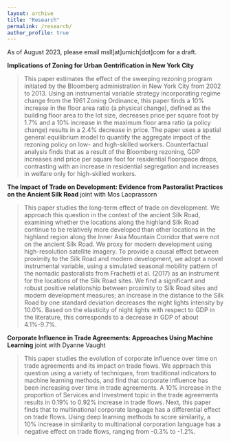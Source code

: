 ```yaml
---
layout: archive
title: "Research"
permalink: /research/
author_profile: true
---
```



As of August 2023, please email msll[at]umich[dot]com for a draft. 

**Implications of Zoning for Urban Gentrification in New York City**

> This paper estimates the effect of the sweeping rezoning program initiated by the Bloomberg administration in New York City from 2002 to 2013. Using an instrumental variable strategy incorporating regime change from the 1961 Zoning Ordinance, this paper finds a 10% increase in the floor area ratio (a physical change), defined as the building floor area to the lot size, decreases price per square foot by 1.7% and a 10% increase in the maximum floor area ratio (a policy change) results in a 2.4% decrease in price. The paper uses a spatial general equilibrium model to quantify the aggregate impact of the rezoning policy on low- and high-skilled workers. Counterfactual analysis finds that as a result of the Bloomberg rezoning, GDP increases and price per square foot for residential floorspace drops, contrasting with an increase in residential segregation and increases in welfare only for high-skilled workers.

**The Impact of Trade on Development: Evidence from Pastoralist Practices on the Ancient Silk Road** joint with Mos Laoprassorn 

> This paper studies the long-term effect of trade on development. We approach this question in the context of the ancient Silk Road, examining whether the locations along the highland Silk Road continue to be relatively more developed than other locations in the highland region along the Inner Asia Mountain Corridor that were not on the ancient Silk Road. We proxy for modern development using high-resolution satellite imagery. To provide a causal effect between proximity to the Silk Road and modern development, we adopt a novel instrumental variable, using a simulated seasonal mobility pattern of the nomadic pastoralists from Frachetti et al. (2017) as an instrument for the locations of the Silk Road sites. We find a significant and robust positive relationship between proximity to Silk Road sites and modern development measures; an increase in the distance to the Silk Road by one standard deviation decreases the night lights intensity by 10.0%. Based on the elasticity of night lights with respect to GDP in the literature, this corresponds to a decrease in GDP of about 4.1%-9.7%.

**Corporate Influence in Trade Agreements: Approaches Using Machine Learning** joint with Dyanne Vaught

> This paper studies the evolution of corporate influence over time on trade agreements and its impact on trade flows. We approach this question using a variety of techniques, from traditional indicators to machine learning methods, and find that corporate influence has been increasing over time in trade agreements. A 10% increase in the proportion of Services and Investment topic in the trade agreements results in 0.19% to 0.92% increase in trade flows. Next, this paper finds that to multinational corporate language has a differential effect on trade flows. Using deep learning methods to score similarity, a 10% increase in similarity to multinational corporation language has a negative effect on trade flows, ranging from -0.3% to -1.2%.
